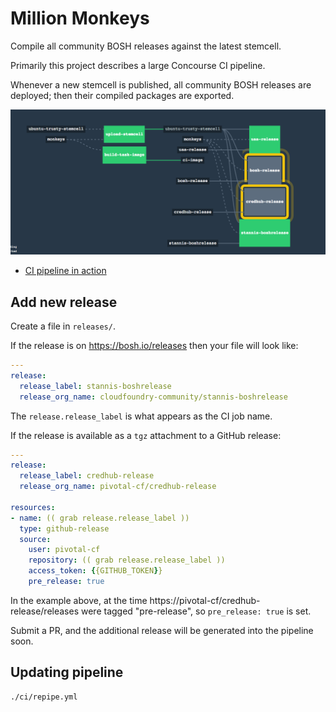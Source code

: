 # Million Monkeys

Compile all community BOSH releases against the latest stemcell.

Primarily this project describes a large Concourse CI pipeline.

Whenever a new stemcell is published, all community BOSH releases are deployed; then their compiled packages are exported.

[![sample](docs/million-monkeys-sample-pipeline.png)](https://ci.starkandwayne.com/teams/main/pipelines/million-monkeys)

* [CI pipeline in action](https://ci.starkandwayne.com/teams/main/pipelines/million-monkeys)

## Add new release

Create a file in `releases/`.

If the release is on https://bosh.io/releases then your file will look like:

```yaml
---
release:
  release_label: stannis-boshrelease
  release_org_name: cloudfoundry-community/stannis-boshrelease
```

The `release.release_label` is what appears as the CI job name.

If the release is available as a `tgz` attachment to a GitHub release:

```yaml
---
release:
  release_label: credhub-release
  release_org_name: pivotal-cf/credhub-release

resources:
- name: (( grab release.release_label ))
  type: github-release
  source:
    user: pivotal-cf
    repository: (( grab release.release_label ))
    access_token: {{GITHUB_TOKEN}}
    pre_release: true
```

In the example above, at the time https://pivotal-cf/credhub-release/releases were tagged "pre-release", so `pre_release: true` is set.

Submit a PR, and the additional release will be generated into the pipeline soon.

## Updating pipeline

```
./ci/repipe.yml
```
